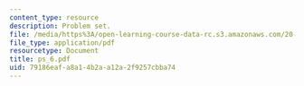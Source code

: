 ```yaml
---
content_type: resource
description: Problem set.
file: /media/https%3A/open-learning-course-data-rc.s3.amazonaws.com/20-410j-molecular-cellular-and-tissue-biomechanics-be-410j-spring-2003/79186eafa8a14b2aa12a2f9257cbba74_ps_6.pdf
file_type: application/pdf
resourcetype: Document
title: ps_6.pdf
uid: 79186eaf-a8a1-4b2a-a12a-2f9257cbba74
---
```

